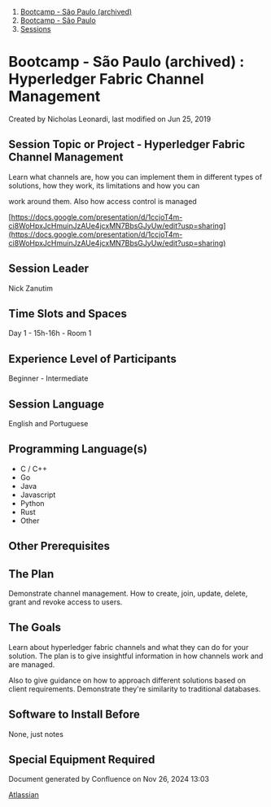1. [Bootcamp - São Paulo (archived)](index.html)
2. [Bootcamp - São Paulo](18874376.html)
3. [Sessions](Sessions_18874398.html)

# Bootcamp - São Paulo (archived) : Hyperledger Fabric Channel Management

Created by Nicholas Leonardi, last modified on Jun 25, 2019

## Session Topic or Project - Hyperledger Fabric Channel Management

Learn what channels are, how you can implement them in different types of solutions, how they work, its limitations and how you can

work around them. Also how access control is managed

[https://docs.google.com/presentation/d/1ccjoT4m-ci8WoHpxJcHmuinJzAUe4jcxMN7BbsGJyUw/edit?usp=sharing](https://docs.google.com/presentation/d/1ccjoT4m-ci8WoHpxJcHmuinJzAUe4jcxMN7BbsGJyUw/edit?usp=sharing)

## Session Leader

Nick Zanutim

## Time Slots and Spaces

Day 1 - 15h-16h - Room 1

## Experience Level of Participants

Beginner - Intermediate

## Session Language

English and Portuguese

## Programming Language(s)

- C / C++
- Go
- Java
- Javascript
- Python
- Rust
- Other

## Other Prerequisites

## The Plan

Demonstrate channel management. How to create, join, update, delete, grant and revoke access to users.

## The Goals

Learn about hyperledger fabric channels and what they can do for your solution. The plan is to give insightful information in how channels work and are managed.

Also to give guidance on how to approach different solutions based on client requirements. Demonstrate they're similarity to traditional databases.

## Software to Install Before

None, just notes

## Special Equipment Required

Document generated by Confluence on Nov 26, 2024 13:03

[Atlassian](http://www.atlassian.com/)
